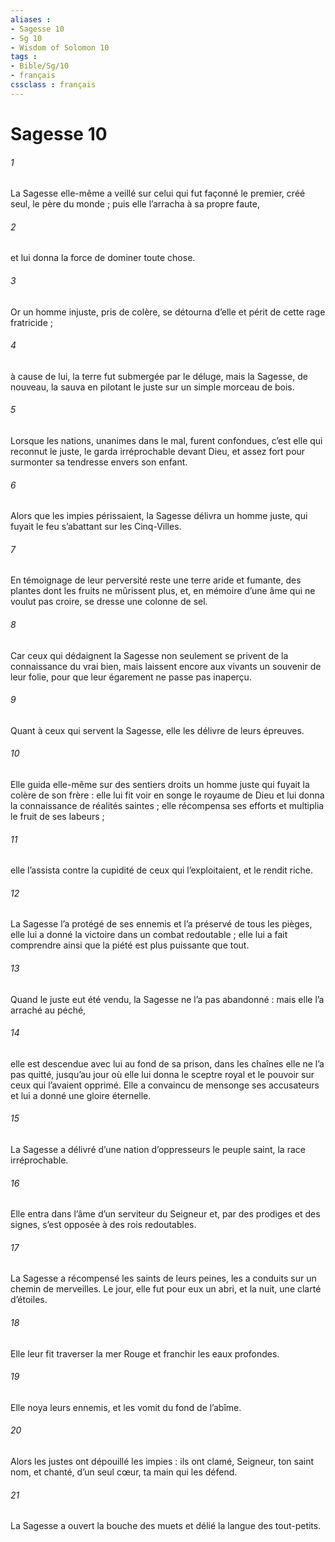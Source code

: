 ```yaml
---
aliases : 
- Sagesse 10
- Sg 10
- Wisdom of Solomon 10
tags : 
- Bible/Sg/10
- français
cssclass : français
---
```


# Sagesse 10

###### 1
La Sagesse elle-même a veillé
sur celui qui fut façonné le premier, créé seul,
le père du monde ;
puis elle l’arracha à sa propre faute,
###### 2
et lui donna la force de dominer toute chose.
###### 3
Or un homme injuste, pris de colère, se détourna d’elle
et périt de cette rage fratricide ;
###### 4
à cause de lui, la terre fut submergée par le déluge,
mais la Sagesse, de nouveau, la sauva
en pilotant le juste sur un simple morceau de bois.
###### 5
Lorsque les nations, unanimes dans le mal, furent confondues,
c’est elle qui reconnut le juste, le garda irréprochable devant Dieu,
et assez fort pour surmonter sa tendresse envers son enfant.
###### 6
Alors que les impies périssaient,
la Sagesse délivra un homme juste,
qui fuyait le feu s’abattant sur les Cinq-Villes.
###### 7
En témoignage de leur perversité reste une terre aride et fumante,
des plantes dont les fruits ne mûrissent plus,
et, en mémoire d’une âme qui ne voulut pas croire,
se dresse une colonne de sel.
###### 8
Car ceux qui dédaignent la Sagesse
non seulement se privent de la connaissance du vrai bien,
mais laissent encore aux vivants un souvenir de leur folie,
pour que leur égarement ne passe pas inaperçu.
###### 9
Quant à ceux qui servent la Sagesse,
elle les délivre de leurs épreuves.
###### 10
Elle guida elle-même sur des sentiers droits
un homme juste qui fuyait la colère de son frère :
elle lui fit voir en songe le royaume de Dieu
et lui donna la connaissance de réalités saintes ;
elle récompensa ses efforts et multiplia le fruit de ses labeurs ;
###### 11
elle l’assista contre la cupidité de ceux qui l’exploitaient,
et le rendit riche.
###### 12
La Sagesse l’a protégé de ses ennemis
et l’a préservé de tous les pièges,
elle lui a donné la victoire dans un combat redoutable ;
elle lui a fait comprendre ainsi
que la piété est plus puissante que tout.
###### 13
Quand le juste eut été vendu,
la Sagesse ne l’a pas abandonné :
mais elle l’a arraché au péché,
###### 14
elle est descendue avec lui au fond de sa prison,
dans les chaînes elle ne l’a pas quitté,
jusqu’au jour où elle lui donna le sceptre royal
et le pouvoir sur ceux qui l’avaient opprimé.
Elle a convaincu de mensonge ses accusateurs
et lui a donné une gloire éternelle.
###### 15
La Sagesse a délivré d’une nation d’oppresseurs
le peuple saint, la race irréprochable.
###### 16
Elle entra dans l’âme d’un serviteur du Seigneur
et, par des prodiges et des signes, s’est opposée à des rois redoutables.
###### 17
La Sagesse a récompensé les saints de leurs peines,
les a conduits sur un chemin de merveilles.
Le jour, elle fut pour eux un abri,
et la nuit, une clarté d’étoiles.
###### 18
Elle leur fit traverser la mer Rouge
et franchir les eaux profondes.
###### 19
Elle noya leurs ennemis,
et les vomit du fond de l’abîme.
###### 20
Alors les justes ont dépouillé les impies :
ils ont clamé, Seigneur, ton saint nom,
et chanté, d’un seul cœur, ta main qui les défend.
###### 21
La Sagesse a ouvert la bouche des muets
et délié la langue des tout-petits.
